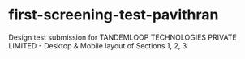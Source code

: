 # first-screening-test-pavithran
Design test submission for TANDEMLOOP TECHNOLOGIES PRIVATE LIMITED - Desktop &amp; Mobile layout of Sections 1, 2, 3
